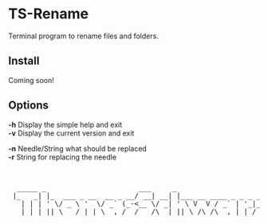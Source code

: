 # TS-Rename
Terminal program to rename files and folders.

## Install
Coming soon!

## Options
 **-h** Display the simple help and exit  
 **-v** Display the current version and exit  

 **-n** Needle/String what should be replaced  
 **-r** String for replacing the needle  

<br />
<pre>
  _____ _                      ___     _                       ___  __ 
 |_   _| |_  ___ _ __  __ _ __/ __| __| |___ __ ____ _ _ _ ___/ _ \/ / 
   | | | ' \/ _ \ '  \/ _` (_-<__ \/ _| ' \ V  V / _` | '_|_ /\_, / _ \
   |_| |_||_\___/_|_|_\__,_/__/___/\__|_||_\_/\_/\__,_|_| /__| /_/\___/
</pre>

